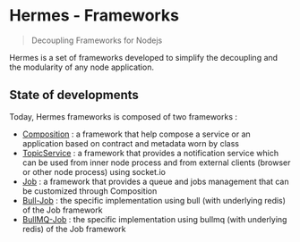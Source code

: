 # Hermes - Frameworks
> Decoupling Frameworks for Nodejs

Hermes is a set of frameworks developed to simplify the decoupling and the modularity of any node application.

## State of developments

Today, Hermes frameworks is composed of two frameworks : 

- [Composition](/HomeComposition) : a framework that help compose a service or an application based on contract 
and metadata worn by class
- [TopicService](/HomeTopic) : a framework that provides a notification service which can be used from inner node
process and from external clients (browser or other node process) using socket.io
- [Job](/HomeJob) : a framework that provides a queue and jobs management that can be customized through Composition
- [Bull-Job](/HomeBullJob) : the specific implementation using bull (with underlying redis) of the Job framework
- [BullMQ-Job](/HomeBullMQJob) : the specific implementation using bullmq (with underlying redis) of the Job framework



 
